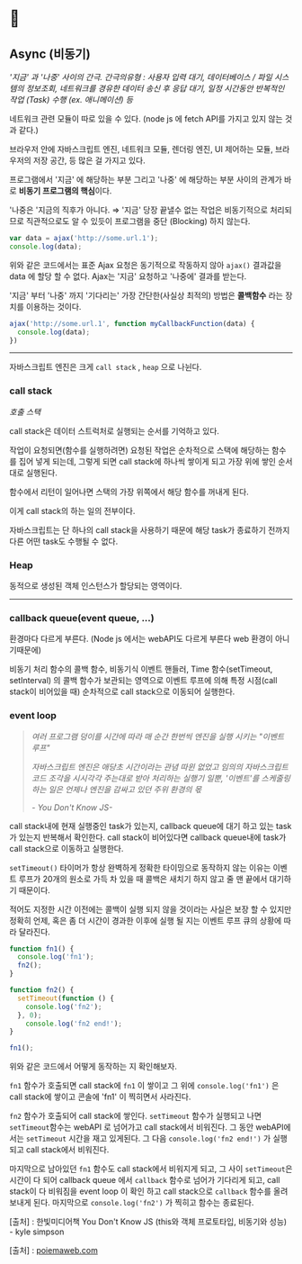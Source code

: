 # 📌

## Async (비동기)

*'지금' 과 '나중' 사이의 간극.
간극의유형 : 사용자 입력 대기, 데이터베이스 / 파일 시스템의 정보조회, 네트워크를 경유한 데이터 송신 후 응답 대기, 일정 시간동안 반복적인 작업 (Task) 수행 (ex. 애니메이션) 등*

네트워크 관련 모듈이 따로 있을 수 있다. (node js 에 fetch API를 가지고 있지 않는 것과 같다.)

브라우저 안에 자바스크립트 엔진, 네트워크 모듈, 렌더링 엔진, UI 제어하는 모듈, 브라우저의 저장 공간, 등 많은 걸 가지고 있다.

프로그램에서 '지금' 에 해당하는 부분 그리고 '나중' 에 해당하는 부분 사이의 관계가 바로 **비동기 프로그램의 핵심**이다.

'나중은 '지금의 직후가 아니다. ⇒ '지금' 당장 끝낼수 없는 작업은
비동기적으로 처리되므로 직관적으로도 알 수 있듯이 프로그램을 중단 (Blocking) 하지 않는다.

```js
var data = ajax('http://some.url.1');
console.log(data);
```

위와 같은 코드에서는 표준 Ajax 요청은 동기적으로 작동하지 않아 `ajax()` 결과값을 data 에 할당 할 수 없다. Ajax는 '지금' 요청하고 '나중에' 결과를 받는다.

'지금' 부터 '나중' 까지 '기다리는' 가장 간단한(사실상 최적의) 방법은 **콜백함수** 라는 장치를 이용하는 것이다.

```js
ajax('http://some.url.1', function myCallbackFunction(data) {
  console.log(data);
}) 
```

---



자바스크립트 엔진은 크게 `call stack` , `heap` 으로 나뉜다.

### call stack

*호출 스택*

call stack은 데이터 스트럭처로 실행되는 순서를 기억하고 있다. 

작업이 요청되면(함수를 실행하려면) 요청된 작업은 순차적으로 스택에 해당하는 함수를 집어 넣게 되는데, 그렇게 되면 call stack에 하나씩 쌓이게 되고 가장 위에 쌓인 순서대로 실행된다. 

함수에서 리턴이 일어나면 스택의 가장 위쪽에서 해당 함수를 꺼내게 된다. 

이게 call stack의 하는 일의 전부이다.

자바스크립트는 단 하나의 call stack을 사용하기 때문에 해당 task가 종료하기 전까지 다른 어떤 task도 수행될 수 없다.

### Heap

동적으로 생성된 객체 인스턴스가 할당되는 영역이다.



---

### callback queue(event queue, ...)

환경마다 다르게 부른다. (Node js 에서는 webAPI도 다르게 부른다 web 환경이 아니기때문에)

비동기 처리 함수의 콜백 함수, 비동기식 이벤트 핸들러, Time 함수(setTimeout, setInterval) 의 콜백 함수가 보관되는 영역으로 이벤트 루프에 의해 특정 시점(call stack이 비어있을 때) 순차적으로 call stack으로 이동되어 실행한다.

### event loop

> *여러 프로그램 덩이를 시간에 따라 매 순간 한번씩 엔진을 실행 시키는 "이벤트 루프"*
>
> *자바스크립트 엔진은 애당초 시간이라는 관념 따윈 없었고 임의의 자바스크립트 코드 조각을 시시각각 주는대로 받아 처리하는 실행기 일뿐, '이벤트'를 스케줄링 하는 일은 언제나 엔진을 감싸고 있던 주위 환경의 몫*
>
> *- You Don't Know JS-*

call stack내에 현재 실행중인 task가 있는지, callback queue에 대기 하고 있는 task가 있는지 반복해서 확인한다. call stack이 비어있다면 callback queue내에 task가 call stack으로 이동하고 실행한다.

`setTimeout()` 타이머가 항상 완벽하게 정확한 타이밍으로 동작하지 않는 이유는 이벤트 루프가 20개의 원소로 가득 차 있을 때 콜백은 새치기 하지 않고 줄 맨 끝에서 대기하기 때문이다.

적어도 지정한 시간 이전에는 콜백이 실행 되지 않을 것이라는 사실은 보장 할 수 있지만 정확히 언제, 혹은 좀 더 시간이 경과한 이후에 실행 될 지는 이벤트 루프 큐의 상황에 따라 달라진다.



```js
function fn1() {
  console.log('fn1');
  fn2();
}

function fn2() {
  setTimeout(function () {
    console.log('fn2');
  }, 0);
	console.log('fn2 end!');
}

fn1();
```

위와 같은 코드에서 어떻게 동작하는 지 확인해보자.

`fn1` 함수가 호출되면 call stack에 `fn1` 이 쌓이고 그 위에 `console.log('fn1')` 은 call stack에 쌓이고 콘솔에 'fn1' 이 찍히면서 사라진다.

 `fn2` 함수가 호출되어 call stack에 쌓인다. `setTimeout` 함수가 실행되고 나면 `setTimeout`함수는 webAPI 로 넘어가고 call stack에서 비워진다. 그 동안 webAPI에서는 `setTimeout` 시간을 재고 있게된다. 그 다음 `console.log('fn2 end!')` 가 실행되고 call stack에서 비워진다.

 마지막으로 남아있던 `fn1` 함수도 call stack에서 비워지게 되고, 그 사이 `setTimeout`은 시간이 다 되어 callback queue 에서 `callback` 함수로 넘어가 기다리게 되고, call stack이 다 비워짐을 event loop 이 확인 하고 call stack으로 `callback` 함수를 올려보내게 된다. 마지막으로 `console.log('fn2')` 가 찍히고 함수는 종료된다.



[출처] : 한빛미디어책 You Don't Know JS (this와 객체 프로토타입, 비동기와 성능) - kyle simpson

[출처] : [poiemaweb.com]([https://poiemaweb.com/js-event#2-%EC%9D%B4%EB%B2%A4%ED%8A%B8-%EB%A3%A8%ED%94%84event-loop%EC%99%80-%EB%8F%99%EC%8B%9C%EC%84%B1concurrency](https://poiemaweb.com/js-event#2-이벤트-루프event-loop와-동시성concurrency))